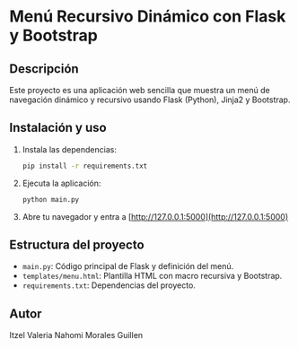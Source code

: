 # Menú Recursivo Dinámico con Flask y Bootstrap

## Descripción
Este proyecto es una aplicación web sencilla que muestra un menú de navegación dinámico y recursivo usando Flask (Python), Jinja2 y Bootstrap.

## Instalación y uso

1. Instala las dependencias:
   ```bash
   pip install -r requirements.txt
   ```
2. Ejecuta la aplicación:
   ```bash
   python main.py
   ```
3. Abre tu navegador y entra a [http://127.0.0.1:5000](http://127.0.0.1:5000)

## Estructura del proyecto
- `main.py`: Código principal de Flask y definición del menú.
- `templates/menu.html`: Plantilla HTML con macro recursiva y Bootstrap.
- `requirements.txt`: Dependencias del proyecto.

## Autor
Itzel Valeria Nahomi Morales Guillen 